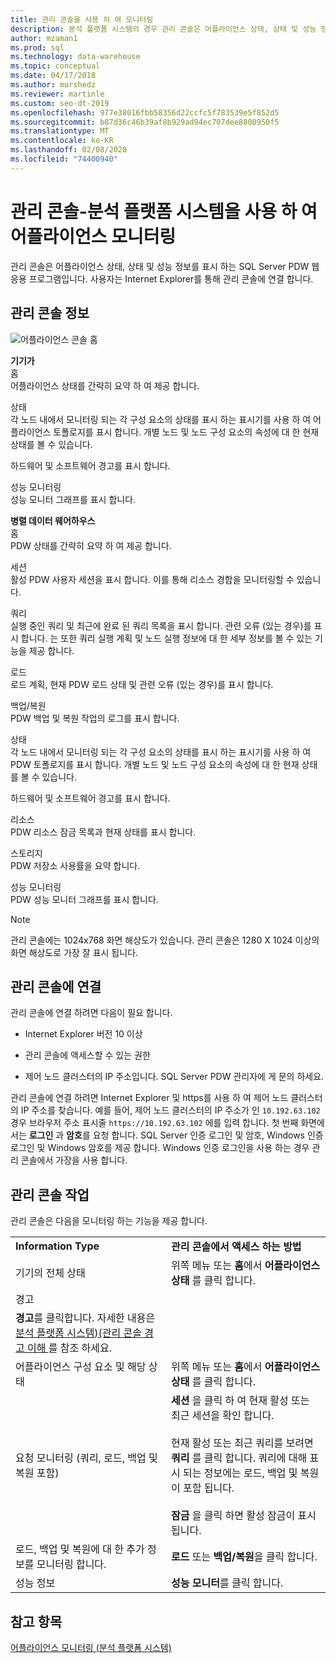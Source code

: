 ```yaml
---
title: 관리 콘솔을 사용 하 여 모니터링
description: 분석 플랫폼 시스템의 경우 관리 콘솔은 어플라이언스 상태, 상태 및 성능 정보를 표시 하는 웹 응용 프로그램입니다. 사용자는 인터넷 브라우저를 통해 관리 콘솔에 연결 합니다.
author: mzaman1
ms.prod: sql
ms.technology: data-warehouse
ms.topic: conceptual
ms.date: 04/17/2018
ms.author: murshedz
ms.reviewer: martinle
ms.custom: seo-dt-2019
ms.openlocfilehash: 977e38016fbb58356d22ccfc5f783539e5f852d5
ms.sourcegitcommit: b87d36c46b39af8b929ad94ec707dee8800950f5
ms.translationtype: MT
ms.contentlocale: ko-KR
ms.lasthandoff: 02/08/2020
ms.locfileid: "74400940"
---
```

# <a name="monitor-the-appliance-with-the-admin-console---analytics-platform-system"></a>관리 콘솔-분석 플랫폼 시스템을 사용 하 여 어플라이언스 모니터링
관리 콘솔은 어플라이언스 상태, 상태 및 성능 정보를 표시 하는 SQL Server PDW 웹 응용 프로그램입니다. 사용자는 Internet Explorer를 통해 관리 콘솔에 연결 합니다.  
  
## <a name="About"></a>관리 콘솔 정보  
![어플라이언스 콘솔 홈](./media/monitor-the-appliance-by-using-the-admin-console/SQL_Server_PDW_AdminConsol_ApplHome.png "SQL_Server_PDW_AdminConsol_ApplHome")  
  
**기기가**  
홈  
어플라이언스 상태를 간략히 요약 하 여 제공 합니다.  
  
상태  
각 노드 내에서 모니터링 되는 각 구성 요소의 상태를 표시 하는 표시기를 사용 하 여 어플라이언스 토폴로지를 표시 합니다. 개별 노드 및 노드 구성 요소의 속성에 대 한 현재 상태를 볼 수 있습니다.  
  
하드웨어 및 소프트웨어 경고를 표시 합니다.  
  
성능 모니터링  
성능 모니터 그래프를 표시 합니다.  
  
**병렬 데이터 웨어하우스**  
홈  
PDW 상태를 간략히 요약 하 여 제공 합니다.  
  
세션  
활성 PDW 사용자 세션을 표시 합니다. 이를 통해 리소스 경합을 모니터링할 수 있습니다.  
  
쿼리  
실행 중인 쿼리 및 최근에 완료 된 쿼리 목록을 표시 합니다. 관련 오류 (있는 경우)를 표시 합니다. 는 또한 쿼리 실행 계획 및 노드 실행 정보에 대 한 세부 정보를 볼 수 있는 기능을 제공 합니다.  
  
로드  
로드 계획, 현재 PDW 로드 상태 및 관련 오류 (있는 경우)를 표시 합니다.  
  
백업/복원  
PDW 백업 및 복원 작업의 로그를 표시 합니다.  
  
상태  
각 노드 내에서 모니터링 되는 각 구성 요소의 상태를 표시 하는 표시기를 사용 하 여 PDW 토폴로지를 표시 합니다. 개별 노드 및 노드 구성 요소의 속성에 대 한 현재 상태를 볼 수 있습니다.  
  
하드웨어 및 소프트웨어 경고를 표시 합니다.  
  
리소스  
PDW 리소스 잠금 목록과 현재 상태를 표시 합니다.  
  
스토리지  
PDW 저장소 사용률을 요약 합니다.  
  
성능 모니터링  
PDW 성능 모니터 그래프를 표시 합니다.  
 
> [!NOTE]  
> 관리 콘솔에는 1024x768 화면 해상도가 있습니다. 관리 콘솔은 1280 X 1024 이상의 화면 해상도로 가장 잘 표시 됩니다.  
  
## <a name="Connect"></a>관리 콘솔에 연결  
관리 콘솔에 연결 하려면 다음이 필요 합니다.  
  
-   Internet Explorer 버전 10 이상  
  
-   관리 콘솔에 액세스할 수 있는 권한 <!-- MISSING LINKS See [Grant Permissions to Use the Admin Console &#40;SQL Server PDW&#41;](../sqlpdw/grant-permissions-to-use-the-admin-console-sql-server-pdw.md).  -->  
  
-   제어 노드 클러스터의 IP 주소입니다.  SQL Server PDW 관리자에 게 문의 하세요.  
  
관리 콘솔에 연결 하려면 Internet Explorer 및 https를 사용 하 여 제어 노드 클러스터의 IP 주소를 찾습니다. 예를 들어, 제어 노드 클러스터의 IP 주소가 인 `10.192.63.102`경우 브라우저 주소 표시줄 `https://10.192.63.102` 에를 입력 합니다. 첫 번째 화면에서는 **로그인** 과 **암호**를 요청 합니다. SQL Server 인증 로그인 및 암호, Windows 인증 로그인 및 Windows 암호를 제공 합니다. Windows 인증 로그인을 사용 하는 경우 관리 콘솔에서 가장을 사용 합니다.  
  
## <a name="RelatedTasks"></a>관리 콘솔 작업  
관리 콘솔은 다음을 모니터링 하는 기능을 제공 합니다.  
  
|||  
|-|-|  
|**Information Type**|**관리 콘솔에서 액세스 하는 방법**|  
|기기의 전체 상태|위쪽 메뉴 또는 **홈**에서 **어플라이언스 상태** 를 클릭 합니다.|  
|경고|
  **경고**를 클릭합니다. 자세한 내용은 [분석 플랫폼 시스템&#41;&#40;관리 콘솔 경고 이해 ](understanding-admin-console-alerts.md)를 참조 하세요.|  
|어플라이언스 구성 요소 및 해당 상태|위쪽 메뉴 또는 **홈**에서 **어플라이언스 상태** 를 클릭 합니다.|  
|요청 모니터링 (쿼리, 로드, 백업 및 복원 포함)|**세션** 을 클릭 하 여 현재 활성 또는 최근 세션을 확인 합니다.<br /><br />현재 활성 또는 최근 쿼리를 보려면 **쿼리** 를 클릭 합니다. 쿼리에 대해 표시 되는 정보에는 로드, 백업 및 복원이 포함 됩니다.<br /><br />**잠금** 을 클릭 하면 활성 잠금이 표시 됩니다.|  
|로드, 백업 및 복원에 대 한 추가 정보를 모니터링 합니다.|**로드** 또는 **백업/복원**을 클릭 합니다.|  
|성능 정보|**성능 모니터**를 클릭 합니다.|  
  
## <a name="see-also"></a>참고 항목  
[어플라이언스 모니터링 &#40;분석 플랫폼 시스템&#41;](appliance-monitoring.md)  
  
